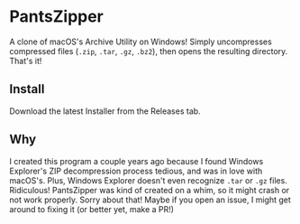 # PantsZipper

A clone of macOS's Archive Utility on Windows! Simply uncompresses compressed files (`.zip`, `.tar`, `.gz`, `.bz2`), then opens the resulting directory. That's it!

## Install

Download the latest Installer from the Releases tab.

## Why

I created this program a couple years ago because I found Windows Explorer's ZIP decompression process tedious, and was in love with macOS's. Plus, Windows Explorer doesn't even recognize `.tar` or `.gz` files. Ridiculous! 
PantsZipper was kind of created on a whim, so it might crash or not work properly. Sorry about that! Maybe if you open an issue, I might get around to fixing it (or better yet, make a PR!)
